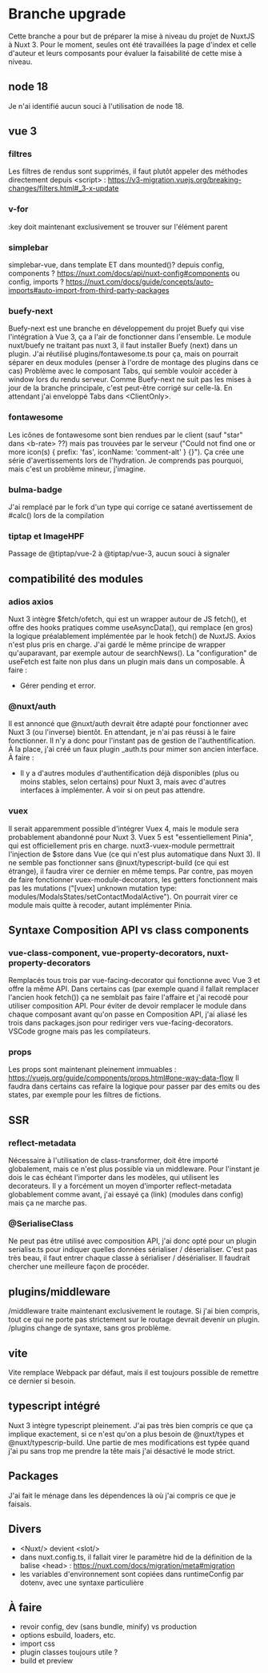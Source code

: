 # Branche upgrade

Cette branche a pour but de préparer la mise à niveau du projet de NuxtJS à Nuxt 3.
Pour le moment, seules ont été travaillées la page d'index et celle d'auteur et leurs composants pour évaluer la faisabilité de cette mise à niveau.

## node 18
Je n'ai identifié aucun souci à l'utilisation de node 18.

## vue 3
### filtres
Les filtres de rendus sont supprimés, il faut plutôt appeler des méthodes directement depuis \<script> :
https://v3-migration.vuejs.org/breaking-changes/filters.html#_3-x-update
### v-for
:key doit maintenant exclusivement se trouver sur l'élément parent
### simplebar
simplebar-vue, dans template ET dans mounted()?
depuis config, components ? https://nuxt.com/docs/api/nuxt-config#components
ou config, imports ? https://nuxt.com/docs/guide/concepts/auto-imports#auto-import-from-third-party-packages
### buefy-next
Buefy-next est une branche en développement du projet Buefy qui vise l'intégration à Vue 3, ça a l'air de fonctionner dans l'ensemble.
Le module nuxt/buefy ne traitant pas nuxt 3, il faut installer Buefy (next) dans un plugin. J'ai réutilisé plugins/fontawesome.ts pour ça, mais on pourrait séparer en deux modules (penser à l'ordre de montage des plugins dans ce cas)
Problème avec le composant Tabs, qui semble vouloir accéder à window lors du rendu serveur. Comme Buefy-next ne suit pas les mises à jour de la branche principale, c'est peut-être corrigé sur celle-là. En attendant j'ai enveloppé Tabs dans \<ClientOnly>.
### fontawesome
Les icônes de fontawesome sont bien rendues par le client (sauf "star" dans \<b-rate> ??) mais pas trouvées par le serveur ("Could not find one or more icon(s) { prefix: 'fas', iconName: 'comment-alt' } {}"). Ça crée une série d'avertissements lors de l'hydration. Je comprends pas pourquoi, mais c'est un problème mineur, j'imagine.
### bulma-badge
J'ai remplacé par le fork d'un type qui corrige ce satané avertissement de #calc() lors de la compilation
### tiptap et ImageHPF
Passage de @tiptap/vue-2 à @tiptap/vue-3, aucun souci à signaler

## compatibilité des modules
### adios axios
Nuxt 3 intègre $fetch/ofetch, qui est un wrapper autour de JS fetch(), et offre des hooks pratiques comme useAsyncData(), qui remplace (en gros) la logique préalablement implémentée par le hook fetch() de NuxtJS. Axios n'est plus pris en charge. J'ai gardé le même principe de wrapper qu'auparavant, par exemple autour de searchNews(). La "configuration" de useFetch est faite non plus dans un plugin mais dans un composable.
À faire :
- Gérer pending et error.
### @nuxt/auth
Il est annoncé que @nuxt/auth devrait être adapté pour fonctionner avec Nuxt 3 (ou l'inverse) bientôt. En attendant, je n'ai pas réussi à le faire fonctionner. Il n'y a donc pour l'instant pas de gestion de l'authentification. À la place, j'ai créé un faux plugin _auth.ts pour mimer son ancien interface.
À faire :
- Il y a d'autres modules d'authentification déjà disponibles (plus ou moins stables, selon certains) pour Nuxt 3, mais avec d'autres interfaces à implémenter. À voir si on peut pas attendre.
### vuex
Il serait apparemment possible d'intégrer Vuex 4, mais le module sera probablement abandonné pour Nuxt 3. Vuex 5 est "essentiellement Pinia", qui est officiellement pris en charge.
nuxt3-vuex-module permettrait l'injection de $store dans Vue (ce qui n'est plus automatique dans Nuxt 3). Il ne semble pas fonctionner sans @nuxt/typescript-build (ce qui est étrange), il faudra virer ce dernier en même temps.
Par contre, pas moyen de faire fonctionner vuex-module-decorators, les getters fonctionnent mais pas les mutations ("\[vuex] unknown mutation type: modules/ModalsStates/setContactModalActive"). On pourrait virer ce module mais quitte à recoder, autant implémenter Pinia.

## Syntaxe Composition API vs class components
### vue-class-component, vue-property-decorators, nuxt-property-decorators
Remplacés tous trois par vue-facing-decorator qui fonctionne avec Vue 3 et offre la même API. Dans certains cas (par exemple quand il fallait remplacer l'ancien hook fetch()) ça ne semblait pas faire l'affaire et j'ai recodé pour utiliser composition API.
Pour éviter de devoir remplacer le module dans chaque composant avant qu'on passe en Composition API, j'ai aliasé les trois dans packages.json pour rediriger vers vue-facing-decorators. VSCode grogne mais pas les compilateurs. 
### props
Les props sont maintenant pleinement immuables :
https://vuejs.org/guide/components/props.html#one-way-data-flow
Il faudra dans certains cas refaire la logique pour passer par des emits ou des states, par exemple pour les filtres de fictions.

## SSR
### reflect-metadata
Nécessaire à l'utilisation de class-transformer, doit être importé globalement, mais ce n'est plus possible via un middleware. Pour l'instant je dois le cas échéant l'importer dans les modèles, qui utilisent les decorateurs.
Il y a forcément un moyen d'importer reflect-metadata globablement comme avant, j'ai essayé ça (link) (modules dans config) mais ça ne marche pas.
### @SerialiseClass
Ne peut pas être utilisé avec composition API, j'ai donc opté pour un plugin serialise.ts pour indiquer quelles données sérialiser / déserialiser. C'est pas très beau, il faut entrer chaque classe à sérialiser / désérialiser. Il faudrait chercher une meilleure façon de procéder.

## plugins/middleware
/middleware traite maintenant exclusivement le routage. Si j'ai bien compris, tout ce qui ne porte pas strictement sur le routage devrait devenir un plugin.
/plugins change de syntaxe, sans gros problème.

## vite
Vite remplace Webpack par défaut, mais il est toujours possible de remettre ce dernier si besoin.

## typescript intégré
Nuxt 3 intègre typescript pleinement. J'ai pas très bien compris ce que ça implique exactement, si ce n'est qu'on a plus besoin de @nuxt/types et @nuxt/typescrip-build. Une partie de mes modifications est typée quand j'ai pu sans trop me prendre la tête mais j'ai désactivé le mode strict.

## Packages
J'ai fait le ménage dans les dépendences là où j'ai compris ce que je faisais.

## Divers
- \<Nuxt/> devient \<slot/>
- dans nuxt.config.ts, il fallait virer le paramètre hid de la définition de la balise \<head> : https://nuxt.com/docs/migration/meta#migration
- les variables d'environnement sont copiées dans runtimeConfig par dotenv, avec une syntaxe particulière 

## À faire
- revoir config, dev (sans bundle, minify) vs production
- options esbuild, loaders, etc.
- import css
- plugin classes toujours utile ?
- build et preview
